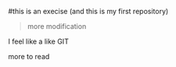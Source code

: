 #this is an execise
(and this is my first repository)

>more modification

I feel like a like GIT

more to read
